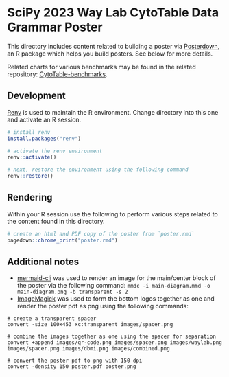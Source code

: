 # SciPy 2023 Way Lab CytoTable Data Grammar Poster

This directory includes content related to building a poster via [Posterdown](https://github.com/brentthorne/posterdown), an R package which helps you build posters. See below for more details.

Related charts for various benchmarks may be found in the related repository: [CytoTable-benchmarks](https://github.com/cytomining/CytoTable-benchmarks).

## Development

[Renv](https://rstudio.github.io/renv/index.html) is used to maintain the R environment.
Change directory into this one and activate an R session.

```R
# install renv
install.packages("renv")

# activate the renv environment
renv::activate()

# next, restore the environment using the following command
renv::restore()
```

## Rendering

Within your R session use the following to perform various steps related to the content found in this directory.

```R
# create an html and PDF copy of the poster from `poster.rmd`
pagedown::chrome_print("poster.rmd")
```

## Additional notes

- [mermaid-cli](https://github.com/mermaid-js/mermaid-cli) was used to render an image for the main/center block of the poster via the following command: `mmdc -i main-diagram.mmd -o main-diagram.png -b transparent -s 2`
- [ImageMagick](http://www.imagemagick.org/) was used to form the bottom logos together as one and render the poster pdf as png using the following commands:

```shell
# create a transparent spacer
convert -size 100x453 xc:transparent images/spacer.png

# combine the images together as one using the spacer for separation
convert +append images/qr-code.png images/spacer.png images/waylab.png images/spacer.png images/dbmi.png images/combined.png

# convert the poster pdf to png with 150 dpi
convert -density 150 poster.pdf poster.png
```
